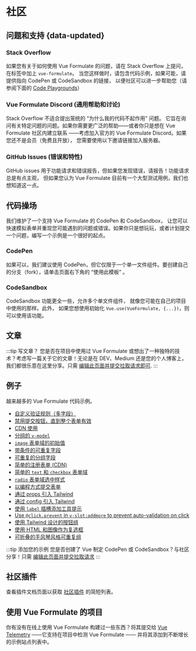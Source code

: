 # 社区

## 问题和支持 <span /> {data-updated}

### Stack Overflow

如果您有关于如何使用 Vue Formulate 的问题，请在 Stack Overflow 上提问，在标签中加上 `vue-formulate`。
当您这样做时，请包含代码示例，如果可能，请提供指向 CodePen 或 CodeSandbox 的链接，
以便社区可以进一步帮助您（请参阅下面的 [Code Playgrounds](#code-playgrounds)）

<stack-overflow-link />

### Vue Formulate Discord (通用帮助和讨论) <Badge text="New" />

Stack Overflow 不适合提出笼统的 “为什么我的代码不起作用” 问题。
它旨在询问有关特定问题的问题。如果你需要更广泛的帮助——或者你只是想在 Vue Formulate 社区内建立联系
——考虑加入官方的 Vue Formulate Discord。如果您还不是会员（免费且开放），
您需要使用以下邀请链接加入服务器。

<vue-discord-link />

### GitHub Issues (错误和特性)

GitHub issues 用于功能请求和错误报告，但如果您发现错误，请报告！功能请求总是有点主观，
但如果您认为 Vue Formulate 目前有一个大型测试用例，我们也想知道这一点。

<github-issues-link />

## 代码操场

我们维护了一个支持 Vue Formulate 的 CodePen 和 CodeSandbox，
让您可以快速模拟表单并重现您可能遇到的问题或错误。如果你只是想玩玩，或者计划提交一个问题，编写一个示例是一个很好的起点。

### CodePen
如果可以，我们建议使用 CodePen，但它仅限于一个单一文件组件。要创建自己的分支（fork），请单击页面右下角的 “使用此模板” 。

<codepen-link />

### CodeSandbox

CodeSandbox 功能更全一些，允许多个单文件组件，
就像您可能在自己的项目中使用的那样。此外，
如果您想使用初始化 `Vue.use(VueFormulate, {...})`，则可以使用该功能。

<codesandbox-link />


## 文章

<ArticleCard
  href="https://dev.to/justinschroeder/introducing-vue-formulate-truly-delightful-form-authoring-56f5"
  image="/assets/img/og.jpg"
  image-alt="Vue Formulate Logo"
  headline="Introducing Vue Formulate — truly delightful form authoring."
  copy="An overview of Vue Formulate by the author. Why it exists, what it does, and where it is going."
/>

<ArticleCard
  href="https://dev.to/justinschroeder/tailwind-vue-formulate-24k1"
  image="https://res.cloudinary.com/practicaldev/image/fetch/s--q0Wc3dER--/c_imagga_scale,f_auto,fl_progressive,h_500,q_auto,w_1000/https://assets.wearebraid.com/vue-formulate/vueformulate-tailwinds_og.jpg"
  image-alt="Vue Formulate heart Tailwind"
  headline="Tailwind + Vue Formulate = ❤️"
  copy="Using the newly customizable classes in Vue Formulate, learn how to leverage the Tailwind CSS utility framework to quickly add custom styling to your forms."
/>

<ArticleCard
  href="https://dev.to/justinschroeder/better-uploads-with-vue-formulate-s3-and-lambda-58b8"
  image="/assets/img/resources/aws.jpg"
  image-alt="Vue Formulate with S3 and Lambda"
  badge="Latest Article"
  headline="Better uploads with Vue Formulate, S3, and Lambda"
  copy="A practical guide to improving file uploads with Vue Formulate, AWS S3, and AWS Lambda."
/>

<!-- ===========YOUR ARTICLE HERE=============================== -->
<!-- Copy one of the article cards above and fill out the relevant props! -->


<!-- =========================================================== -->
:::tip 写文章？
您是否在项目中使用过 Vue Formulate 或想出了一种独特的技术？考虑写一篇关于它的文章！无论是在 DEV、Medium 还是您的个人博客上，我们都很乐意在这里分享。只需
 [编辑此页面并提交拉取请求即可](https://github.com/wearebraid/vueformulate.com/edit/master/docs/guide/community/README.md).
:::

## 例子

越来越多的 Vue Formulate 代码示例。

- [自定义验证规则（多字段）](https://codepen.io/justin-schroeder/pen/ExPagor)
- [禁用提交按钮，直到整个表单有效](https://codepen.io/justin-schroeder/pen/KKzaqjJ)
- [CDN 使用](https://codepen.io/justin-schroeder/pen/Poqmyba)
- [分组的 `v-model`](https://codepen.io/justin-schroeder/pen/PoPxyLx)
- [`image` 表单域的初始值](https://codepen.io/justin-schroeder/pen/KKdOBvX)
- [带条件的可重复字段](https://codepen.io/justin-schroeder/pen/BajBWWm)
- [可重复的分组字段](https://codepen.io/boyd/pen/oNjaoLQ)
- [简单的注册表单 (CDN)](https://codepen.io/justin-schroeder/pen/ExjRdRZ)
- [简单的 `text` 和 `checkbox` 表单域](https://codepen.io/justin-schroeder/pen/dyYQZgr)
- [`radio` 表单域选中样式](https://codepen.io/justin-schroeder/pen/xxZbVNd)
- [以编程方式提交表单](https://codepen.io/justin-schroeder/pen/qBbEZGX)
- [通过 props 引入 Tailwind](https://codesandbox.io/s/tailwind-vue-formulate-2-password-reset-styled-t1k0h?file=/src/components/Demo-02.vue)
- [通过 config 引入 Tailwind](https://codesandbox.io/s/tailwind-vue-formulate-2-password-reset-all-global-kydyp)
- [使用 `label` 插槽添加工具提示](https://codepen.io/justin-schroeder/pen/rNOQQww)
- [Use `@click.prevent` in `v-slot:addmore` to prevent auto-validation on click](https://codesandbox.io/s/use-prevent-to-add-element-to-vue-formulate-group-without-it-validation-triggered-n2wg6?file=/src/components/Reproduction.vue)
- [使用 Tailwind 设计的按钮组](https://codesandbox.io/s/tailwind-vue-formulate-button-group-iq4we)
- [使用 HTML 和图像作为复选框](https://codesandbox.io/s/vue-formulate-image-checkboxes-example-clbwf?file=/src/components/Reproduction.vue)
- [可折叠的手风琴风格可重复组](https://codesandbox.io/s/vue-formulate-collapsable-group-accordion-style-g612o?file=/src/components/Reproduction.vue)

:::tip 添加您的示例
您是否创建了 Vue 制定 CodePen 或 CodeSandbox？与社区分享！只需 [编辑此页面并提交拉取请求](https://github.com/wearebraid/vueformulate.com/edit/master/docs/guide/community/README.md)
:::

## 社区插件

查看插件文档页面以获取 [社区插件](/zh/guide/plugins) 的简短列表。

## 使用 Vue Formulate 的项目

你有没有在线上使用 Vue Formulate 构建过一些东西？将其提交给 [Vue Telemetry](https://vuetelemetry.com/) ——它支持在项目中检测 Vue Formulate —— 并将其添加到不断增长的示例站点列表中。

<vuetelemetry-link />
